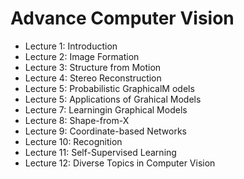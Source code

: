 # Advance Computer Vision

- Lecture 1: Introduction 
- Lecture 2: Image Formation
- Lecture 3: Structure from Motion
- Lecture 4: Stereo Reconstruction
- Lecture 5: Probabilistic GraphicalM odels
- Lecture 5: Applications of Grahical Models
- Lecture 7: Learningin Graphical Models
- Lecture 8: Shape-from-X
- Lecture 9: Coordinate-based Networks
- Lecture 10: Recognition
- Lecture 11: Self-Supervised Learning
- Lecture 12: Diverse Topics in Computer Vision

